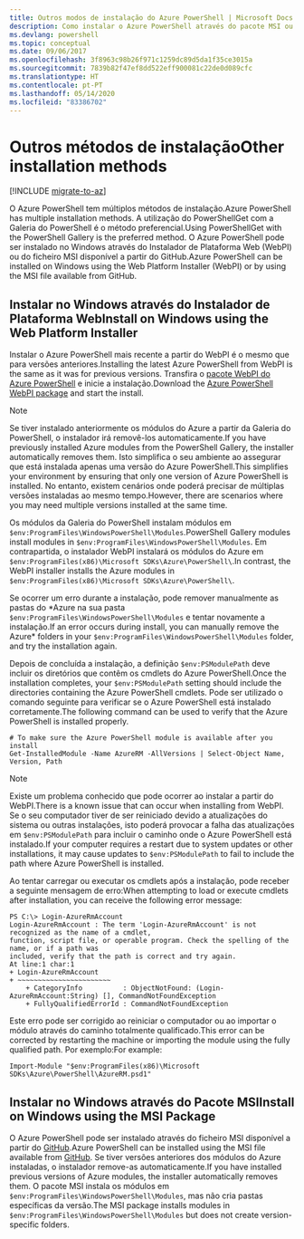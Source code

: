 ```yaml
---
title: Outros modos de instalação do Azure PowerShell | Microsoft Docs
description: Como instalar o Azure PowerShell através do pacote MSI ou do Instalador de Plataforma Web.
ms.devlang: powershell
ms.topic: conceptual
ms.date: 09/06/2017
ms.openlocfilehash: 3f8963c98b26f971c1259dc89d5da1f35ce3015a
ms.sourcegitcommit: 7839b82f47ef8dd522eff900081c22de0d089cfc
ms.translationtype: HT
ms.contentlocale: pt-PT
ms.lasthandoff: 05/14/2020
ms.locfileid: "83386702"
---
```

# <a name="other-installation-methods"></a><span data-ttu-id="a2b5b-103">Outros métodos de instalação</span><span class="sxs-lookup"><span data-stu-id="a2b5b-103">Other installation methods</span></span>

[!INCLUDE [migrate-to-az](../includes/migrate-to-az.md)]

<span data-ttu-id="a2b5b-104">O Azure PowerShell tem múltiplos métodos de instalação.</span><span class="sxs-lookup"><span data-stu-id="a2b5b-104">Azure PowerShell has multiple installation methods.</span></span> <span data-ttu-id="a2b5b-105">A utilização do PowerShellGet com a Galeria do PowerShell é o método preferencial.</span><span class="sxs-lookup"><span data-stu-id="a2b5b-105">Using PowerShellGet with the PowerShell Gallery is the preferred method.</span></span> <span data-ttu-id="a2b5b-106">O Azure PowerShell pode ser instalado no Windows através do Instalador de Plataforma Web (WebPI) ou do ficheiro MSI disponível a partir do GitHub.</span><span class="sxs-lookup"><span data-stu-id="a2b5b-106">Azure PowerShell can be installed on Windows using the Web Platform Installer (WebPI) or by using the MSI file available from GitHub.</span></span>

## <a name="install-on-windows-using-the-web-platform-installer"></a><span data-ttu-id="a2b5b-107">Instalar no Windows através do Instalador de Plataforma Web</span><span class="sxs-lookup"><span data-stu-id="a2b5b-107">Install on Windows using the Web Platform Installer</span></span>

<span data-ttu-id="a2b5b-108">Instalar o Azure PowerShell mais recente a partir do WebPI é o mesmo que para versões anteriores.</span><span class="sxs-lookup"><span data-stu-id="a2b5b-108">Installing the latest Azure PowerShell from WebPI is the same as it was for previous versions.</span></span>
<span data-ttu-id="a2b5b-109">Transfira o [pacote WebPI do Azure PowerShell](https://aka.ms/webpi-azps) e inicie a instalação.</span><span class="sxs-lookup"><span data-stu-id="a2b5b-109">Download the [Azure PowerShell WebPI package](https://aka.ms/webpi-azps) and start the install.</span></span>

> [!NOTE]
> <span data-ttu-id="a2b5b-110">Se tiver instalado anteriormente os módulos do Azure a partir da Galeria do PowerShell, o instalador irá removê-los automaticamente.</span><span class="sxs-lookup"><span data-stu-id="a2b5b-110">If you have previously installed Azure modules from the PowerShell Gallery, the installer automatically removes them.</span></span> <span data-ttu-id="a2b5b-111">Isto simplifica o seu ambiente ao assegurar que está instalada apenas uma versão do Azure PowerShell.</span><span class="sxs-lookup"><span data-stu-id="a2b5b-111">This simplifies your environment by ensuring that only one version of Azure PowerShell is installed.</span></span> <span data-ttu-id="a2b5b-112">No entanto, existem cenários onde poderá precisar de múltiplas versões instaladas ao mesmo tempo.</span><span class="sxs-lookup"><span data-stu-id="a2b5b-112">However, there are scenarios where you may need multiple versions installed at the same time.</span></span>
>
> <span data-ttu-id="a2b5b-113">Os módulos da Galeria do PowerShell instalam módulos em `$env:ProgramFiles\WindowsPowerShell\Modules`.</span><span class="sxs-lookup"><span data-stu-id="a2b5b-113">PowerShell Gallery modules install modules in `$env:ProgramFiles\WindowsPowerShell\Modules`.</span></span> <span data-ttu-id="a2b5b-114">Em contrapartida, o instalador WebPI instalará os módulos do Azure em `$env:ProgramFiles(x86)\Microsoft SDKs\Azure\PowerShell\`.</span><span class="sxs-lookup"><span data-stu-id="a2b5b-114">In contrast, the WebPI installer installs the Azure modules in `$env:ProgramFiles(x86)\Microsoft SDKs\Azure\PowerShell\`.</span></span>
>
> <span data-ttu-id="a2b5b-115">Se ocorrer um erro durante a instalação, pode remover manualmente as pastas do \*Azure na sua pasta `$env:ProgramFiles\WindowsPowerShell\Modules` e tentar novamente a instalação.</span><span class="sxs-lookup"><span data-stu-id="a2b5b-115">If an error occurs during install, you can manually remove the Azure\* folders in your `$env:ProgramFiles\WindowsPowerShell\Modules` folder, and try the installation again.</span></span>

<span data-ttu-id="a2b5b-116">Depois de concluída a instalação, a definição `$env:PSModulePath` deve incluir os diretórios que contêm os cmdlets do Azure PowerShell.</span><span class="sxs-lookup"><span data-stu-id="a2b5b-116">Once the installation completes, your `$env:PSModulePath` setting should include the directories containing the Azure PowerShell cmdlets.</span></span> <span data-ttu-id="a2b5b-117">Pode ser utilizado o comando seguinte para verificar se o Azure PowerShell está instalado corretamente.</span><span class="sxs-lookup"><span data-stu-id="a2b5b-117">The following command can be used to verify that the Azure PowerShell is installed properly.</span></span>

```powershell-interactive
# To make sure the Azure PowerShell module is available after you install
Get-InstalledModule -Name AzureRM -AllVersions | Select-Object Name, Version, Path
```

> [!NOTE]
> <span data-ttu-id="a2b5b-118">Existe um problema conhecido que pode ocorrer ao instalar a partir do WebPI.</span><span class="sxs-lookup"><span data-stu-id="a2b5b-118">There is a known issue that can occur when installing from WebPI.</span></span> <span data-ttu-id="a2b5b-119">Se o seu computador tiver de ser reiniciado devido a atualizações do sistema ou outras instalações, isto poderá provocar a falha das atualizações em `$env:PSModulePath` para incluir o caminho onde o Azure PowerShell está instalado.</span><span class="sxs-lookup"><span data-stu-id="a2b5b-119">If your computer requires a restart due to system updates or other installations, it may cause updates to `$env:PSModulePath` to fail to include the path where Azure PowerShell is installed.</span></span>

<span data-ttu-id="a2b5b-120">Ao tentar carregar ou executar os cmdlets após a instalação, pode receber a seguinte mensagem de erro:</span><span class="sxs-lookup"><span data-stu-id="a2b5b-120">When attempting to load or execute cmdlets after installation, you can receive the following error message:</span></span>

```output
PS C:\> Login-AzureRmAccount
Login-AzureRmAccount : The term 'Login-AzureRmAccount' is not recognized as the name of a cmdlet,
function, script file, or operable program. Check the spelling of the name, or if a path was
included, verify that the path is correct and try again.
At line:1 char:1
+ Login-AzureRmAccount
+ ~~~~~~~~~~~~~~~~~~~~~~~
    + CategoryInfo          : ObjectNotFound: (Login-AzureRmAccount:String) [], CommandNotFoundException
    + FullyQualifiedErrorId : CommandNotFoundException
```

<span data-ttu-id="a2b5b-121">Este erro pode ser corrigido ao reiniciar o computador ou ao importar o módulo através do caminho totalmente qualificado.</span><span class="sxs-lookup"><span data-stu-id="a2b5b-121">This error can be corrected by restarting the machine or importing the module using the fully qualified path.</span></span> <span data-ttu-id="a2b5b-122">Por exemplo:</span><span class="sxs-lookup"><span data-stu-id="a2b5b-122">For example:</span></span>

```powershell-interactive
Import-Module "$env:ProgramFiles(x86)\Microsoft SDKs\Azure\PowerShell\AzureRM.psd1"
```

## <a name="install-on-windows-using-the-msi-package"></a><span data-ttu-id="a2b5b-123">Instalar no Windows através do Pacote MSI</span><span class="sxs-lookup"><span data-stu-id="a2b5b-123">Install on Windows using the MSI Package</span></span>

<span data-ttu-id="a2b5b-124">O Azure PowerShell pode ser instalado através do ficheiro MSI disponível a partir do [GitHub](https://github.com/Azure/azure-powershell/releases/latest).</span><span class="sxs-lookup"><span data-stu-id="a2b5b-124">Azure PowerShell can be installed using the MSI file available from [GitHub](https://github.com/Azure/azure-powershell/releases/latest).</span></span> <span data-ttu-id="a2b5b-125">Se tiver versões anteriores dos módulos do Azure instaladas, o instalador remove-as automaticamente.</span><span class="sxs-lookup"><span data-stu-id="a2b5b-125">If you have installed previous versions of Azure modules, the installer automatically removes them.</span></span> <span data-ttu-id="a2b5b-126">O pacote MSI instala os módulos em `$env:ProgramFiles\WindowsPowerShell\Modules`, mas não cria pastas específicas da versão.</span><span class="sxs-lookup"><span data-stu-id="a2b5b-126">The MSI package installs modules in `$env:ProgramFiles\WindowsPowerShell\Modules` but does not create version-specific folders.</span></span>

